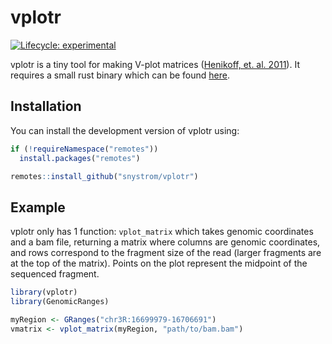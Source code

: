 
<!-- README.md is generated from README.Rmd. Please edit that file -->

# vplotr

<!-- badges: start -->

[![Lifecycle:
experimental](https://img.shields.io/badge/lifecycle-experimental-orange.svg)](https://www.tidyverse.org/lifecycle/#experimental)
<!-- badges: end -->

vplotr is a tiny tool for making V-plot matrices ([Henikoff, et.
al. 2011](https://www.pnas.org/content/108/45/18318)). It requires a
small rust binary which can be found
[here](https://github.com/snystrom/vplot).

## Installation

You can install the development version of vplotr using:

``` r
if (!requireNamespace("remotes"))
  install.packages("remotes")

remotes::install_github("snystrom/vplotr")
```

## Example

vplotr only has 1 function: `vplot_matrix` which takes genomic
coordinates and a bam file, returning a matrix where columns are genomic
coordinates, and rows correspond to the fragment size of the read
(larger fragments are at the top of the matrix). Points on the plot
represent the midpoint of the sequenced fragment.

``` r
library(vplotr)
library(GenomicRanges)

myRegion <- GRanges("chr3R:16699979-16706691")
vmatrix <- vplot_matrix(myRegion, "path/to/bam.bam")
```

